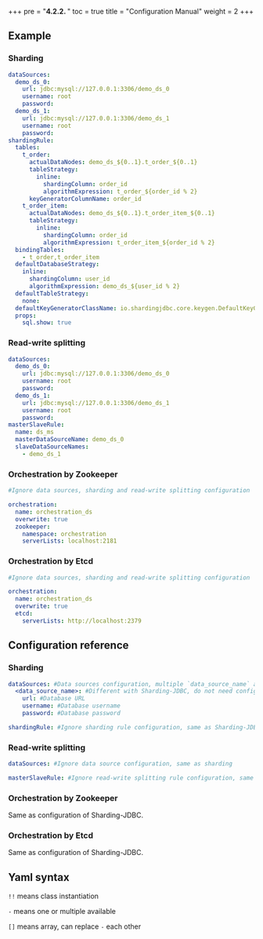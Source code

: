 +++
pre = "<b>4.2.2. </b>"
toc = true
title = "Configuration Manual"
weight = 2
+++

## Example

### Sharding

```yaml
dataSources:
  demo_ds_0:
    url: jdbc:mysql://127.0.0.1:3306/demo_ds_0
    username: root
    password:
  demo_ds_1:
    url: jdbc:mysql://127.0.0.1:3306/demo_ds_1
    username: root
    password:
shardingRule:
  tables:
    t_order:
      actualDataNodes: demo_ds_${0..1}.t_order_${0..1}
      tableStrategy:
        inline:
          shardingColumn: order_id
          algorithmExpression: t_order_${order_id % 2}
      keyGeneratorColumnName: order_id
    t_order_item:
      actualDataNodes: demo_ds_${0..1}.t_order_item_${0..1}
      tableStrategy:
        inline:
          shardingColumn: order_id
          algorithmExpression: t_order_item_${order_id % 2}
  bindingTables:
    - t_order,t_order_item
  defaultDatabaseStrategy:
    inline:
      shardingColumn: user_id
      algorithmExpression: demo_ds_${user_id % 2}
  defaultTableStrategy:
    none:
  defaultKeyGeneratorClassName: io.shardingjdbc.core.keygen.DefaultKeyGenerator
  props:
    sql.show: true
```

### Read-write splitting

```yaml
dataSources:
  demo_ds_0:
    url: jdbc:mysql://127.0.0.1:3306/demo_ds_0
    username: root
    password:
  demo_ds_1:
    url: jdbc:mysql://127.0.0.1:3306/demo_ds_1
    username: root
    password:
masterSlaveRule:
  name: ds_ms
  masterDataSourceName: demo_ds_0
  slaveDataSourceNames:
    - demo_ds_1
```

### Orchestration by Zookeeper

```yaml
#Ignore data sources, sharding and read-write splitting configuration

orchestration:
  name: orchestration_ds
  overwrite: true
  zookeeper:
    namespace: orchestration
    serverLists: localhost:2181
```

### Orchestration by Etcd

```yaml
#Ignore data sources, sharding and read-write splitting configuration

orchestration:
  name: orchestration_ds
  overwrite: true
  etcd:
    serverLists: http://localhost:2379
```

## Configuration reference

### Sharding

```yaml
dataSources: #Data sources configuration, multiple `data_source_name` available
  <data_source_name>: #Different with Sharding-JDBC, do not need configure data source pool here.
    url: #Database URL
    username: #Database username
    password: #Database password

shardingRule: #Ignore sharding rule configuration, same as Sharding-JDBC
```

### Read-write splitting

```yaml
dataSources: #Ignore data source configuration, same as sharding

masterSlaveRule: #Ignore read-write splitting rule configuration, same as Sharding-JDBC
```

### Orchestration by Zookeeper

Same as configuration of Sharding-JDBC.

### Orchestration by Etcd

Same as configuration of Sharding-JDBC.

## Yaml syntax

`!!` means class instantiation

`-` means one or multiple available

`[]` means array, can replace `-` each other
